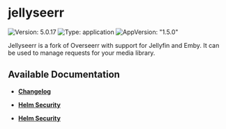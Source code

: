 # jellyseerr

![Version: 5.0.17](https://img.shields.io/badge/Version-5.0.17-informational?style=flat-square) ![Type: application](https://img.shields.io/badge/Type-application-informational?style=flat-square) ![AppVersion: "1.5.0"](https://img.shields.io/badge/AppVersion-"1.5.0"-informational?style=flat-square)

Jellyseerr is a fork of Overseerr with support for Jellyfin and Emby. It can be used to manage requests for your media library.

## Available Documentation

- [**Changelog**](CHANGELOG)

- [**Helm Security**](container-security)

- [**Helm Security**](helm-security)

